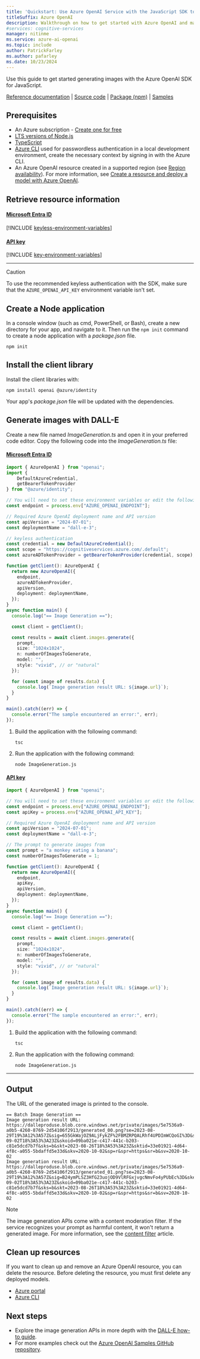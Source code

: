 ```yaml
---
title: 'Quickstart: Use Azure OpenAI Service with the JavaScript SDK to generate images'
titleSuffix: Azure OpenAI
description: Walkthrough on how to get started with Azure OpenAI and make your first image generation call with the JavaScript SDK. 
#services: cognitive-services
manager: nitinme
ms.service: azure-ai-openai
ms.topic: include
author: PatrickFarley
ms.author: pafarley
ms.date: 10/23/2024
---
```


Use this guide to get started generating images with the Azure OpenAI SDK for JavaScript.

[Reference documentation](https://platform.openai.com/docs/api-reference/images/create) | [Source code](https://github.com/openai/openai-node) | [Package (npm)](https://www.npmjs.com/package/openai) | [Samples](https://github.com/Azure/azure-sdk-for-js/tree/main/sdk/openai/openai/samples)

## Prerequisites


- An Azure subscription - [Create one for free](https://azure.microsoft.com/free/cognitive-services?azure-portal=true)
- [LTS versions of Node.js](https://github.com/nodejs/release#release-schedule)
- [TypeScript](https://www.typescriptlang.org/download/)
- [Azure CLI](/cli/azure/install-azure-cli) used for passwordless authentication in a local development environment, create the necessary context by signing in with the Azure CLI.
- An Azure OpenAI resource created in a supported region (see [Region availability](/azure/ai-services/openai/concepts/models#model-summary-table-and-region-availability)). For more information, see [Create a resource and deploy a model with Azure OpenAI](../how-to/create-resource.md).




## Retrieve resource information

#### [Microsoft Entra ID](#tab/keyless)

[!INCLUDE [keyless-environment-variables](env-var-without-key.md)]


#### [API key](#tab/api-key)

[!INCLUDE [key-environment-variables](env-var-key.md)]

---

> [!CAUTION]
> To use the recommended keyless authentication with the SDK, make sure that the `AZURE_OPENAI_API_KEY` environment variable isn't set. 


## Create a Node application

In a console window (such as cmd, PowerShell, or Bash), create a new directory for your app, and navigate to it. Then run the `npm init` command to create a node application with a _package.json_ file.

```console
npm init
```

## Install the client library

Install the client libraries with:

```console
npm install openai @azure/identity
```

Your app's _package.json_ file will be updated with the dependencies.

## Generate images with DALL-E

Create a new file named _ImageGeneration.ts_ and open it in your preferred code editor. Copy the following code into the _ImageGeneration.ts_ file:

#### [Microsoft Entra ID](#tab/typescript-keyless)

```typescript
import { AzureOpenAI } from "openai";
import { 
    DefaultAzureCredential, 
    getBearerTokenProvider 
} from "@azure/identity";

// You will need to set these environment variables or edit the following values
const endpoint = process.env["AZURE_OPENAI_ENDPOINT"];

// Required Azure OpenAI deployment name and API version
const apiVersion = "2024-07-01";
const deploymentName = "dall-e-3";

// keyless authentication    
const credential = new DefaultAzureCredential();
const scope = "https://cognitiveservices.azure.com/.default";
const azureADTokenProvider = getBearerTokenProvider(credential, scope);

function getClient(): AzureOpenAI {
  return new AzureOpenAI({
    endpoint,
    azureADTokenProvider,
    apiVersion,
    deployment: deploymentName,
  });
}
async function main() {
  console.log("== Image Generation ==");

  const client = getClient();

  const results = await client.images.generate({
    prompt,
    size: "1024x1024",
    n: numberOfImagesToGenerate,
    model: "",
    style: "vivid", // or "natural"
  });

  for (const image of results.data) {
    console.log(`Image generation result URL: ${image.url}`);
  }
}

main().catch((err) => {
  console.error("The sample encountered an error:", err);
});
```

1. Build the application with the following command:

    ```console
    tsc
    ```

1. Run the application with the following command:

    ```console
    node ImageGeneration.js
    ```

#### [API key](#tab/typescript-key)

```typescript
import { AzureOpenAI } from "openai";

// You will need to set these environment variables or edit the following values
const endpoint = process.env["AZURE_OPENAI_ENDPOINT"];
const apiKey = process.env["AZURE_OPENAI_API_KEY"];

// Required Azure OpenAI deployment name and API version
const apiVersion = "2024-07-01";
const deploymentName = "dall-e-3";

// The prompt to generate images from
const prompt = "a monkey eating a banana";
const numberOfImagesToGenerate = 1;

function getClient(): AzureOpenAI {
  return new AzureOpenAI({
    endpoint,
    apiKey,
    apiVersion,
    deployment: deploymentName,
  });
}
async function main() {
  console.log("== Image Generation ==");

  const client = getClient();

  const results = await client.images.generate({
    prompt,
    size: "1024x1024",
    n: numberOfImagesToGenerate,
    model: "",
    style: "vivid", // or "natural"
  });

  for (const image of results.data) {
    console.log(`Image generation result URL: ${image.url}`);
  }
}

main().catch((err) => {
  console.error("The sample encountered an error:", err);
});
```

1. Build the application with the following command:

    ```console
    tsc
    ```

1. Run the application with the following command:

    ```console
    node ImageGeneration.js
    ```

---

## Output

The URL of the generated image is printed to the console.

```console
== Batch Image Generation ==
Image generation result URL: https://dalleproduse.blob.core.windows.net/private/images/5e7536a9-a0b5-4260-8769-2d54106f2913/generated_00.png?se=2023-08-29T19%3A12%3A57Z&sig=655GkWajOZ9ALjFykZF%2FBMZRPQALRhf4UPDImWCQoGI%3D&ske=2023-09-02T18%3A53%3A23Z&skoid=09ba021e-c417-441c-b203-c81e5dcd7b7f&sks=b&skt=2023-08-26T18%3A53%3A23Z&sktid=33e01921-4d64-4f8c-a055-5bdaffd5e33d&skv=2020-10-02&sp=r&spr=https&sr=b&sv=2020-10-02
Image generation result URL: https://dalleproduse.blob.core.windows.net/private/images/5e7536a9-a0b5-4260-8769-2d54106f2913/generated_01.png?se=2023-08-29T19%3A12%3A57Z&sig=B24ymPLSZ3HfG23uojOD9VlRFGxjvgcNmvFo4yPUbEc%3D&ske=2023-09-02T18%3A53%3A23Z&skoid=09ba021e-c417-441c-b203-c81e5dcd7b7f&sks=b&skt=2023-08-26T18%3A53%3A23Z&sktid=33e01921-4d64-4f8c-a055-5bdaffd5e33d&skv=2020-10-02&sp=r&spr=https&sr=b&sv=2020-10-02
```

> [!NOTE]
> The image generation APIs come with a content moderation filter. If the service recognizes your prompt as harmful content, it won't return a generated image. For more information, see the [content filter](../concepts/content-filter.md) article.

## Clean up resources

If you want to clean up and remove an Azure OpenAI resource, you can delete the resource. Before deleting the resource, you must first delete any deployed models.

- [Azure portal](../../multi-service-resource.md?pivots=azportal#clean-up-resources)
- [Azure CLI](../../multi-service-resource.md?pivots=azcli#clean-up-resources)

## Next steps

* Explore the image generation APIs in more depth with the [DALL-E how-to guide](../how-to/dall-e.md).
* For more examples check out the [Azure OpenAI Samples GitHub repository](https://github.com/Azure/openai-samples).
